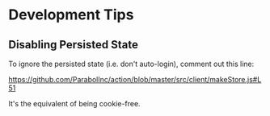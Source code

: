 
# Development Tips

## Disabling Persisted State

To ignore the persisted state (i.e. don't auto-login), comment out this line:

https://github.com/ParabolInc/action/blob/master/src/client/makeStore.js#L51

It's the equivalent of being cookie-free.
